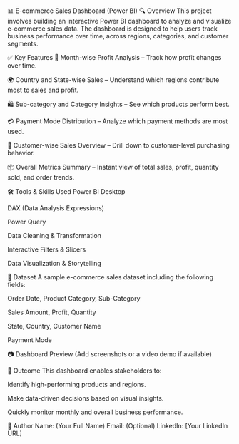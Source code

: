 📊 E-commerce Sales Dashboard (Power BI)
🔍 Overview
This project involves building an interactive Power BI dashboard to analyze and visualize e-commerce sales data. The dashboard is designed to help users track business performance over time, across regions, categories, and customer segments.

✅ Key Features
📅 Month-wise Profit Analysis – Track how profit changes over time.

🌍 Country and State-wise Sales – Understand which regions contribute most to sales and profit.

🛍️ Sub-category and Category Insights – See which products perform best.

💳 Payment Mode Distribution – Analyze which payment methods are most used.

👥 Customer-wise Sales Overview – Drill down to customer-level purchasing behavior.

📦 Overall Metrics Summary – Instant view of total sales, profit, quantity sold, and order trends.

🛠️ Tools & Skills Used
Power BI Desktop

DAX (Data Analysis Expressions)

Power Query

Data Cleaning & Transformation

Interactive Filters & Slicers

Data Visualization & Storytelling

📁 Dataset
A sample e-commerce sales dataset including the following fields:

Order Date, Product Category, Sub-Category

Sales Amount, Profit, Quantity

State, Country, Customer Name

Payment Mode

📷 Dashboard Preview
(Add screenshots or a video demo if available)

🎯 Outcome
This dashboard enables stakeholders to:

Identify high-performing products and regions.

Make data-driven decisions based on visual insights.

Quickly monitor monthly and overall business performance.

📌 Author
Name: (Your Full Name)
Email: (Optional)
LinkedIn: [Your LinkedIn URL]
